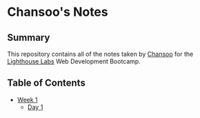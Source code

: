 # Chansoo's Notes

## Summary

This repository contains all of the notes taken by [Chansoo](https://github.com/Alex-1980) for the [Lighthouse Labs](https://www.lighthouselabs.ca/) Web Development Bootcamp.

## Table of Contents

* [Week 1](/Week_1)
  * [Day 1](/Week_1/Day_1)